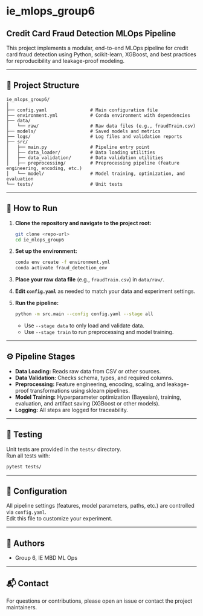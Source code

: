 # ie_mlops_group6

## Credit Card Fraud Detection MLOps Pipeline

This project implements a modular, end-to-end MLOps pipeline for credit card fraud detection using Python, scikit-learn, XGBoost, and best practices for reproducibility and leakage-proof modeling.

---

## 📁 Project Structure

```
ie_mlops_group6/
│
├── config.yaml                # Main configuration file
├── environment.yml            # Conda environment with dependencies
├── data/
│   └── raw/                   # Raw data files (e.g., fraudTrain.csv)
├── models/                    # Saved models and metrics
├── logs/                      # Log files and validation reports
├── src/
│   ├── main.py                # Pipeline entry point
│   ├── data_loader/           # Data loading utilities
│   ├── data_validation/       # Data validation utilities
│   ├── preprocessing/         # Preprocessing pipeline (feature engineering, encoding, etc.)
│   └── model/                 # Model training, optimization, and evaluation
└── tests/                     # Unit tests
```

---

## 🚀 How to Run

1. **Clone the repository and navigate to the project root:**

    ```bash
    git clone <repo-url>
    cd ie_mlops_group6
    ```

2. **Set up the environment:**

    ```bash
    conda env create -f environment.yml
    conda activate fraud_detection_env
    ```

3. **Place your raw data file** (e.g., `fraudTrain.csv`) in `data/raw/`.

4. **Edit `config.yaml`** as needed to match your data and experiment settings.

5. **Run the pipeline:**

    ```bash
    python -m src.main --config config.yaml --stage all
    ```

    - Use `--stage data` to only load and validate data.
    - Use `--stage train` to run preprocessing and model training.

---

## ⚙️ Pipeline Stages

- **Data Loading:** Reads raw data from CSV or other sources.
- **Data Validation:** Checks schema, types, and required columns.
- **Preprocessing:** Feature engineering, encoding, scaling, and leakage-proof transformations using sklearn pipelines.
- **Model Training:** Hyperparameter optimization (Bayesian), training, evaluation, and artifact saving (XGBoost or other models).
- **Logging:** All steps are logged for traceability.

---

## 🧪 Testing

Unit tests are provided in the `tests/` directory.  
Run all tests with:

```bash
pytest tests/
```

---

## 📄 Configuration

All pipeline settings (features, model parameters, paths, etc.) are controlled via `config.yaml`.  
Edit this file to customize your experiment.

---

## 📝 Authors

- Group 6, IE MBD ML Ops

---

## 📬 Contact

For questions or contributions, please open an issue or contact the project maintainers.
